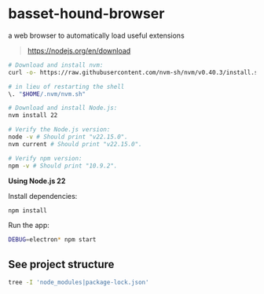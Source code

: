 # basset-hound-browser
a web browser to automatically load useful extensions

> https://nodejs.org/en/download

```bash
# Download and install nvm:
curl -o- https://raw.githubusercontent.com/nvm-sh/nvm/v0.40.3/install.sh | bash

# in lieu of restarting the shell
\. "$HOME/.nvm/nvm.sh"

# Download and install Node.js:
nvm install 22

# Verify the Node.js version:
node -v # Should print "v22.15.0".
nvm current # Should print "v22.15.0".

# Verify npm version:
npm -v # Should print "10.9.2".
```

**Using Node.js 22**

Install dependencies:

```bash
npm install
```

Run the app:

```bash
DEBUG=electron* npm start
```

## See project structure

```bash
tree -I 'node_modules|package-lock.json'
```